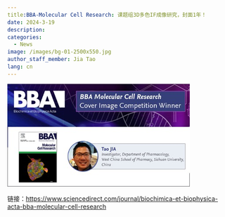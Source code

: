 ```yaml
---
title:BBA-Molecular Cell Research: 课题组3D多色IF成像研究，封面1年！
date: 2024-3-19
description: 
categories:
  - News
image: /images/bg-01-2500x550.jpg
author_staff_member: Jia Tao
lang: cn
---
```

![](/images/0319.jpg)


链接：https://www.sciencedirect.com/journal/biochimica-et-biophysica-acta-bba-molecular-cell-research


